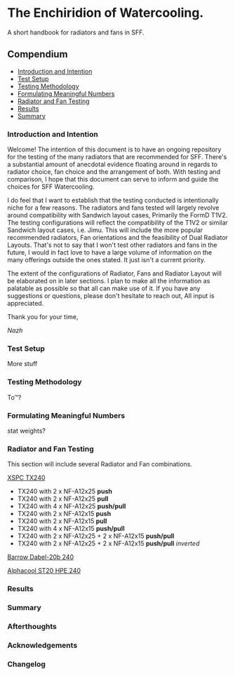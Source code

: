 # The Enchiridion of Watercooling.
A short handbook for radiators and fans in SFF.

## Compendium

- [Introduction and Intention](#introduction-and-intention)
- [Test Setup](#test-setup)
- [Testing Methodology](#testing-methodology)
- [Formulating Meaningful Numbers](#formulating-meaningful-numbers)
- [Radiator and Fan Testing](#radiator-and-fan-testing)
- [Results](#results)
- [Summary](#summary)

### Introduction and Intention

Welcome! The intention of this document is to have an ongoing repository for the testing of the many radiators that are recommended for SFF. There's a substantial amount of anecdotal evidence floating around in regards to radiator choice, fan choice and the arrangement of both. With testing and comparison, I hope that this document can serve to inform and guide the choices for SFF Watercooling.

I do feel that I want to establish that the testing conducted is intentionally niche for a few reasons. The radiators and fans tested will largely revolve around compatibility with Sandwich layout cases, Primarily the FormD T1V2. The testing configurations will reflect the compatibility of the T1V2 or similar Sandwich layout cases, i.e. Jimu. This will include the more popular recommended radiators, Fan orientations and the feasibility of Dual Radiator Layouts. That's not to say that I won't test other radiators and fans in the future, I would in fact love to have a large volume of information on the many offerings outside the ones stated. It just isn't a current priority.

The extent of the configurations of Radiator, Fans and Radiator Layout will be elaborated on in later sections. I plan to make all the information as palatable as possible so that all can make use of it. If you have any suggestions or questions, please don't hesitate to reach out, All input is appreciated.

Thank you for your time,

*Nazh*

### Test Setup

More stuff

### Testing Methodology

To™?

### Formulating Meaningful Numbers

stat weights?

### Radiator and Fan Testing

This section will include several Radiator and Fan combinations.

[XSPC TX240](https://www.xs-pc.com/radiators-tx-series/tx240-ultrathin-radiator)

- TX240 with 2 x NF-A12x25 **push**
- TX240 with 2 x NF-A12x25 **pull**
- TX240 with 4 x NF-A12x25 **push/pull**
- TX240 with 2 x NF-A12x15 **push**
- TX240 with 2 x NF-A12x15 **pull**
- TX240 with 4 x NF-A12x15 **push/pull**
- TX240 with 2 x NF-A12x25 + 2 x NF-A12x15 **push/pull**
- TX240 with 2 x NF-A12x25 + 2 x NF-A12x15 **push/pull** *inverted*

[Barrow Dabel-20b 240](http://www.barrowint.com/product/lengpai/BARROWlingpai/1758.html)

[Alphacool ST20 HPE 240](https://www.au.aquatuning.com/water-cooling/radiators/radiators-active/240mm/28994/alphacool-nexxxos-st20-hpe-full-copper-240mm-radiator?c=25261)

### Results

### Summary

### Afterthoughts

### Acknowledgements

### Changelog




